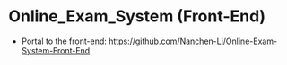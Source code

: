 # Online_Exam_System (Front-End)


+ Portal to the front-end: https://github.com/Nanchen-Li/Online-Exam-System-Front-End

